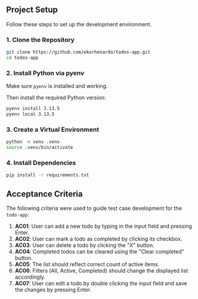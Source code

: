 ## Project Setup

Follow these steps to set up the development environment.

### 1. Clone the Repository

```bash
git clone https://github.com/ekorhenardo/todos-app.git
cd todos-app
```

### 2. Install Python via pyenv

Make sure `pyenv` is installed and working.

Then install the required Python version:

```bash
pyenv install 3.13.5
pyenv local 3.13.5
```

### 3. Create a Virtual Environment

```bash
python -m venv .venv
source .venv/bin/activate
```

### 4. Install Dependencies

```bash
pip install -r requirements.txt
```

## Acceptance Criteria

The following criteria were used to guide test case development for the `todo-app`:

1. **AC01**: User can add a new todo by typing in the input field and pressing Enter.
2. **AC02**: User can mark a todo as completed by clicking its checkbox.
3. **AC03**: User can delete a todo by clicking the "X" button.
4. **AC04**: Completed todos can be cleared using the "Clear completed" button.
5. **AC05**: The list should reflect correct count of active items.
6. **AC06**: Filters (All, Active, Completed) should change the displayed list accordingly.
7. **AC07**: User can edit a todo by double clicking the input field and save the changes by pressing Enter.